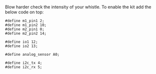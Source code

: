 Blow harder check the intensity of your whistle.
To enable the kit add the below code on top:

```
#define m1_pin1 2;
#define m1_pin2 10;
#define m2_pin1 0;
#define m2_pin2 14;

#define io1 12;
#define io2 13;

#define analog_sensor A0;

#define i2c_tx 4;
#define i2c_rx 5;

```